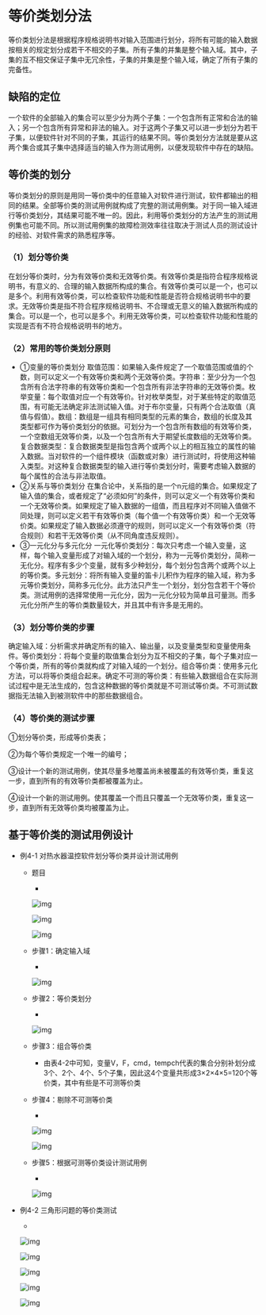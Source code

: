 # 等价类划分法

等价类划分法是根据程序规格说明书对输入范围进行划分，将所有可能的输入数据按相关的规定划分成若干不相交的子集。所有子集的并集是整个输入域。其中，子集的互不相交保证子集中无冗余性，子集的并集是整个输入域，确定了所有子集的完备性。

## 缺陷的定位

一个软件的全部输入的集合可以至少分为两个子集：一个包含所有正常和合法的输入；另一个包含所有异常和非法的输入。对于这两个子集又可以进一步划分为若干子集，以便软件针对不同的子集，其运行的结果不同。等价类划分方法就是要从这两个集合或其子集中选择适当的输入作为测试用例，以便发现软件中存在的缺陷。



## 等价类的划分

等价类划分的原则是用同一等价类中的任意输入对软件进行测试，软件都输出的相同的结果。全部等价类的测试用例就构成了完整的测试用例集。对于同一输入域进行等价类划分，其结果可能不唯一的。因此，利用等价类划分的方法产生的测试用例集也可能不同。所以测试用例集的故障检测效率往往取决于测试人员的测试设计的经验、对软件需求的熟悉程序等。

### （1）划分等价类

在划分等价类时，分为有效等价类和无效等价类。有效等价类是指符合程序规格说明书，有意义的、合理的输入数据所构成的集合。有效等价类可以是一个，也可以是多个。利用有效等价类，可以检查软件功能和性能是否符合规格说明书中的要求。无效等价类是指不符合程序规格说明书、不合理或无意义的输入数据所构成的集合。可以是一个，也可以是多个。利用无效等价类，可以检查软件功能和性能的实现是否有不符合规格说明书的地方。

### （2）常用的等价类划分原则

- ①变量的等价类划分
  取值范围：如果输入条件规定了一个取值范围或值的个数，则可以定义一个有效等价类和两个无效等价类。字符串：至少分为一个包含所有合法字符串的有效等价类和一个包含所有非法字符串的无效等价类。枚举变量：每个取值对应一个有效等价。针对枚举类型，对于某些特定的取值范围，有可能无法确定非法测试输入值。对于布尔变量，只有两个合法取值（真值与假值）。数组：数组是一组具有相同类型的元素的集合，数组的长度及其类型都可作为等价类划分的依据。可划分为一个包含所有数组的有效等价类，一个空数组无效等价类，以及一个包含所有大于期望长度数组的无效等价类。复合数据类型：复合数据类型是指包含两个或两个以上的相互独立的属性的输入数据。当对软件的一个组件模块（函数或对象）进行测试时，将使用这种输入类型。对这种复合数据类型的输入进行等价类划分时，需要考虑输入数据的每个属性的合法与非法取值。
- ②关系与等价类划分
  在集合论中，关系指的是一个n元组的集合。如果规定了输入值的集合，或者规定了“必须如何”的条件，则可以定义一个有效等价类和一个无效等价类。如果规定了输入数据的一组值，而且程序对不同输入值做不同处理，则可以定义若干有效等价类（每个值一个有效等价类）和一个无效等价类。如果规定了输入数据必须遵守的规则，则可以定义一个有效等价类（符合规则）和若干无效等价类（从不同角度违反规则）。
- ③一元化分与多元化分
  一元化等价类划分：每次只考虑一个输入变量，这样，每个输入变量形成了对输入域的一个划分，称为一元等价类划分，简称一无化分。程序有多少个变量，就有多少种划分，每个划分包含两个或两个以上的等价类。多元划分：将所有输入变量的笛卡儿积作为程序的输入域，称为多元等价类划分，简称多元化分。此方法只产生一个划分，划分包含若干个等价类。测试用例的选择常使用一元化分，因为一元化分较为简单且可量测。而多元化分所产生的等价类数量较大，并且其中有许多是无用的。

### （3）划分等价类的步骤

确定输入域：分析需求并确定所有的输入、输出量，以及变量类型和变量使用条件。等价类划分：将每个变量的取值集合划分为互不相交的子集，每个子集对应一个等价类，所有的等价类就构成了对输入域的一个划分。组合等价类：使用多元化方法，可以将等价类组合起来。确定不可测的等价类：有些输入数据组合在实际测试过程中是无法生成的，包含这种数据的等价类就是不可测试等价类。不可测试数据指无法输入到被测软件中的那些数据组合。

### （4）等价类的测试步骤

①划分等价类，形成等价类表；

②为每个等价类规定一个唯一的编号；

③设计一个新的测试用例，使其尽量多地覆盖尚未被覆盖的有效等价类，重复这一步，直到所有的有效等价类都被覆盖为止。

④设计一个新的测试用例。使其覆盖一个而且只覆盖一个无效等价类，重复这一步，直到所有无效等价类均被覆盖为止。







## 基于等价类的测试用例设计

- 例4-1 对热水器温控软件划分等价类并设计测试用例

  - 题目

    - 

      ![img](https://cdn.jsdelivr.net/gh/ZanderZhao/img20/file/20200117222928.png)

      ![img](https://cdn.jsdelivr.net/gh/ZanderZhao/img20/file/20200117222929.png)

      ![img](https://cdn.jsdelivr.net/gh/ZanderZhao/img20/file/20200117222930.png)

  - 步骤1：确定输入域

    - 

      ![img](https://cdn.jsdelivr.net/gh/ZanderZhao/img20/file/20200117222931.png)

  - 步骤2：等价类划分

    - 

      ![img](https://cdn.jsdelivr.net/gh/ZanderZhao/img20/file/20200117222932.png)

  - 步骤3：组合等价类

    - 由表4-2中可知，变量V，F，cmd，tempch代表的集合分别补划分成3个、2个、4个、5个子集，因此这4个变量共形成3×2×4×5=120个等价类，其中有些是不可测等价类

  - 步骤4：剔除不可测等价类

    - 

      ![img](https://cdn.jsdelivr.net/gh/ZanderZhao/img20/file/20200117222933.png)

      ![img](https://cdn.jsdelivr.net/gh/ZanderZhao/img20/file/20200117222934.png)

  - 步骤5：根据可测等价类设计测试用例

    - 

      ![img](https://cdn.jsdelivr.net/gh/ZanderZhao/img20/file/20200117222935.png)

- 例4-2 三角形问题的等价类测试

  - 

    ![img](https://cdn.jsdelivr.net/gh/ZanderZhao/img20/file/20200117222936.png)

    ![img](https://cdn.jsdelivr.net/gh/ZanderZhao/img20/file/20200117222937.png)

    ![img](https://cdn.jsdelivr.net/gh/ZanderZhao/img20/file/20200117222938.png)

    ![img](https://cdn.jsdelivr.net/gh/ZanderZhao/img20/file/20200117222939.png)

    ![img](https://cdn.jsdelivr.net/gh/ZanderZhao/img20/file/20200117222940.png)